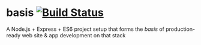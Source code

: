# basis [![Build Status](https://travis-ci.org/warebrained/basis.svg?branch=master)](https://travis-ci.org/warebrained/basis)
A Node.js + Express + ES6 project setup that forms the *basis* of production-ready web site & app development on that stack
